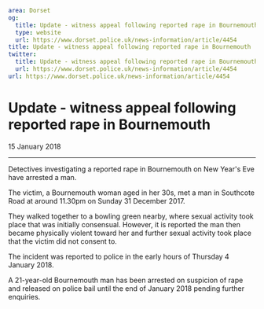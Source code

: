 ```yaml
area: Dorset
og:
  title: Update - witness appeal following reported rape in Bournemouth
  type: website
  url: https://www.dorset.police.uk/news-information/article/4454
title: Update - witness appeal following reported rape in Bournemouth |
twitter:
  title: Update - witness appeal following reported rape in Bournemouth
  url: https://www.dorset.police.uk/news-information/article/4454
url: https://www.dorset.police.uk/news-information/article/4454
```

# Update - witness appeal following reported rape in Bournemouth

15 January 2018

* * *

Detectives investigating a reported rape in Bournemouth on New Year's Eve have arrested a man.

The victim, a Bournemouth woman aged in her 30s, met a man in Southcote Road at around 11.30pm on Sunday 31 December 2017.

They walked together to a bowling green nearby, where sexual activity took place that was initially consensual. However, it is reported the man then became physically violent toward her and further sexual activity took place that the victim did not consent to.

The incident was reported to police in the early hours of Thursday 4 January 2018.

A 21-year-old Bournemouth man has been arrested on suspicion of rape and released on police bail until the end of January 2018 pending further enquiries.
